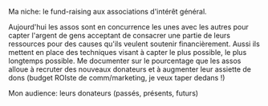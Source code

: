 Ma niche:
le fund-raising aux associations d'intérêt général.

Aujourd'hui les assos sont en concurrence les unes avec les autres pour capter l'argent de gens acceptant de consacrer une partie de leurs ressources pour des causes qu'ils veulent soutenir financièrement. Aussi ils mettent en place des techniques visant à capter le plus possible, le plus longtemps possible.
Me documenter sur le pourcentage que les assos alloue à recruter des nouveaux donateurs et à augmenter leur assiette de dons (budget ROIste de comm/marketing, je veux taper dedans !)

Mon audience:
leurs donateurs (passés, présents, futurs)

